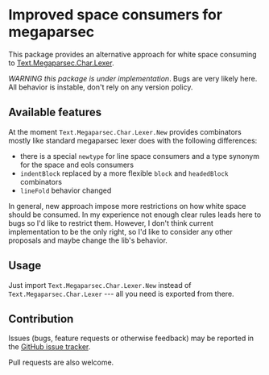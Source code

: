 Improved space consumers for megaparsec
===

This package provides an alternative approach for white space consuming to
[Text.Megaparsec.Char.Lexer](https://hackage.haskell.org/package/megaparsec-9.2.2/docs/Text-Megaparsec-Char-Lexer.html).

*WARNING this package is under implementation*. Bugs are very likely here. All
behavior is instable, don't rely on any version policy.

Available features
---
At the moment `Text.Megaparsec.Char.Lexer.New` provides combinators mostly like
standard megaparsec lexer does with the following differences:

- there is a special `newtype` for line space consumers and a type synonym for
  the space and eols consumers
- `indentBlock` replaced by a more flexible `block` and `headedBlock`
  combinators
- `lineFold` behavior changed

In general, new approach impose more restrictions on how white space should be
consumed. In my experience not enough clear rules leads here to bugs so I'd like
to restrict them. However, I don't think current implementation to be the
only right, so I'd like to consider any other proposals and maybe change the
lib's behavior.

Usage
---
Just import `Text.Megaparsec.Char.Lexer.New` instead of
`Text.Megaparsec.Char.Lexer` --- all you need is exported from there.

Contribution
---
Issues (bugs, feature requests or otherwise feedback) may be reported in the
[GitHub issue tracker](https://github.com/Lev135/space-consumers/issues).

Pull requests are also welcome.
